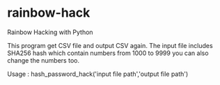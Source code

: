 # rainbow-hack
Rainbow Hacking with Python

This program get CSV file and output CSV again.
The input file includes SHA256 hash which contain numbers from 1000 to 9999 you can also change the numbers too.

Usage : hash_password_hack('input file path','output file path')
